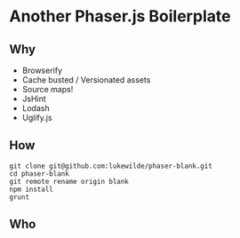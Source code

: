 # Another Phaser.js Boilerplate

## Why

* Browserify
* Cache busted / Versionated assets
* Source maps!
* JsHint
* Lodash
* Uglify.js

## How

    git clone git@github.com:lukewilde/phaser-blank.git
    cd phaser-blank
    git remote rename origin blank
    npm install
    grunt

## Who
